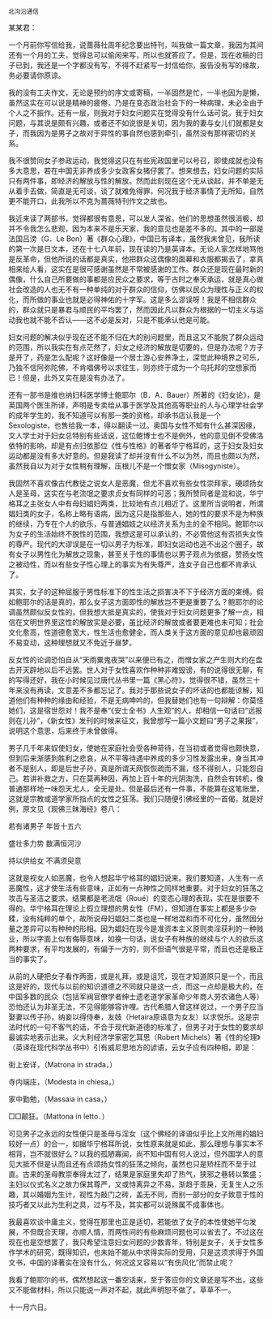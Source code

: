     北沟沿通信 

   某某君：

   一个月前你写信给我，说蔷薇社周年纪念要出特刊，叫我做一篇文章，我因为其间还有一个月的工夫，觉得总可以偷闲来写，所以也就答应了。但是，现在收稿的日子已到，我还是一个字都没有写，不得不赶紧写一封信给你，报告没有写的缘故，务必要请你原谅。

   我的没有工夫作文，无论是预约的序文或寄稿，一半固然是忙，一半也因为是懒，虽然这实在可以说是精神的疲倦，乃是在变态政治社会下的一种病理，未必全由于个人之不振作。还有一层，则我对于妇女问题实在觉得没有什么话可说。我于妇女问题，与其说是颇有兴趣，或者还不如说很是关切，因为我的妻与女儿们就都是女子，而我因为是男子之故对于异性的事自然也感到牵引，虽然没有那样密切的关系。

   我不很赞同女子参政运动，我觉得这只在有些宪政国里可以号召，即使成就也没有多大意思，若在中国无非养成多少女政客女猪仔罢了。想来想去，妇女问题的实际只有两件事，即经济的解放与性的解放。然而此刻现在这个无从谈起，并不单是无从着手去做，简直是无可谈，谈了就难免得罪，何况我于经济事情了无所知，自然更不能开口，此我所以不克为蔷薇特刊作文之故也。

   我近来读了两部书，觉得都很有意思，可以发人深省。他们的思想虽然很消极，却并不令我怎么悲观，因为本来不是乐天家，我的意见也是差不多的。其中的一部是法国吕滂（G．Le Bon）著《群众心理》，中国已有译本，虽然我未曾见，我所读的第一次是日文本，还在十七八年前，现在读的乃是英译本。无论人家怎样地骂他是反革命，但他所说的话都是真实，他把群众这偶像的面幕和衣服都揭去了，拿真相来给人看，这实在是很可感谢虽然是不常被感谢的工作。群众还是现在最时新的偶像，什么自己所要做的事都是应民众之要求，等于古时之奉天承运，就是真心做社会改造的人也无不有一种单纯的对于群众的信仰，仿佛以民众为理性与正义的权化，而所做的事业也就是必得神佑的十字军。这是多么谬误呀！我是不相信群众的，群众就只是暴君与顺民的平均罢了，然而因此凡以群众为根据的一切主义与运动我也就不能不否认——这不必是反对，只是不能承认他是可能。

   妇女问题的解决似乎现在还不能不归在大的别问题里，而且这又不能脱了群众运动的范围，所以我实在有点茫然了，妇女之经济的解放是切要的，但是办法呢？方子是开了，药是怎么配呢？这好像是一个居士游心安养净土，深觉此种境界之可乐，乃独不信阿弥陀佛，不肯唱佛号以求往生，则亦终于成为一个乌托邦的空想家而已！但是，此外又实在是没有办法了。

   还有一部书是维也纳妇科医学博士鲍耶尔（B．A．Bauer）所著的《妇女论》，是英国两个医生所译，声明是专卖给从事于医学及其他高等职业的人与心理学社会学的成年学生的，我不知道可以有那一类的资格，却承书店认我是一个Sexologiste，也售给我一本，得以翻读一过。奥国与女性不知有什么甚深因缘，文人学士对于妇女总特别有些话说，这位鲍博士也不是例外，他的意见倒不受佛洛依特的影响，却是有点归依那位《性与性格》的著者华宁格耳的，这于妇女及妇女运动都是没有多大好意的。但是我读了却并没有什么不以为然，而且也颇以为然，虽然我自以为对于女性稍有理解，压根儿不是一个憎女家（Misogyniste）。

   我固然不喜欢像古代教徒之说女人是恶魔，但尤不喜欢有些女性崇拜家，硬颂扬女人是圣母，这实在与老流氓之要求贞女有同样的可恶；我所赞同者是混和说，华宁格耳之主张女人中有母妇娼妇两类，比较地有点儿相近了。这里所当说明者，所谓娼妇类的女子，名称上略有语病，因为这只是指那些人，她的性的要求不是为种族的继续，乃专在个人的欲乐，与普通娼妓之以经济关系为主的全不相同。鲍耶尔以为女子的生活始终不脱性的范围，我想这是可以承认的，不必管他这有否损失女性的尊严。现代的大谬误是在一切以男子为标准，即妇女运动也逃不出这个圈子，故有女子以男性化为解放之现象，甚至关于性的事情也以男子观点为依据，赞扬女性之被动性，而以有些女子性心理上的事实为有失尊严，连女子自己也都不肯承认了。

   其实，女子的这种屈服于男性标准下的性生活之损害决不下于经济方面的束缚。假如鲍耶尔的话是真的，那么女子这方面即性的解放岂不更是重要了么？鲍耶尔的论调虽然颇似反女性的，但我想大抵是真实的，使我对于妇女问题更多了解一点，相信在文明世界里这性的解放实是必要，虽比经济的解放或者要更难也未可知；社会文化愈高，性道德愈宽大，性生活也愈健全，而人类关于这方面的意见却也最顽固不易变动，这种理想就又不免近于昼梦。

   反女性的论调恐怕自从“天雨粟鬼夜哭”以来便已有之，而憎女家之产生则大约在盘古开天辟地以后不远罢。世人对于女性喜欢作种种非难毁谤，有的说得很无聊，有的写得还好，我在小时候见过唐代丛书里一篇《黑心符》，觉得很不错，虽然三十年来没有再读，文意差不多都忘记了。我对于那些说女子的坏话的也都能谅解，知道他们有种种的缘由和经验，不是无病呻吟的，但我替她们也有一句辩解：你莫怪她们，这是宿世怨对！我不是奉“《安士全书》人生观”的人，却相信一句话曰“远报则在儿孙”，《新女性》发刊的时候来征文，我曾想写一篇小文题曰“男子之果报”，说明这个意思，后来终于未曾做得。

   男子几千年来奴使妇女，使她在家庭社会受各种苛待，在当初或者觉得也颇快意，但到后来渐感到胜利之悲哀，从不平等待遇中养成的多少习性发露出来，身当其冲者不是别人，即是后世子孙，真是所谓天网恢恢疏而不漏，怪不得别人，只能怨自己。若讲补救之方，只在莫再种因，再加上百十年的光阴淘洗，自然会有转机，像普通那样地一味怨天尤人，全无是处。但是最后还有一件事，不能算在这笔账里，这就是宗教或道学家所指点的女性之狂荡。我们只随便引佛经里的一首偈，就是好例，原文见《观佛三昧海经》卷八：

   若有诸男子 年皆十五六

   盛壮多力势 数满恒河沙

   持以供给女 不满须臾意

   这就是视女人如恶魔，也令人想起华宁格耳的娼妇说来。我们要知道，人生有一点恶魔性，这才使生活有些意味，正如有一点神性之同样地重要。对于妇女的狂荡之攻击与圣洁之要求，结果都是老流氓（Roué）的变态心理的表现，实在是很要不得的。华宁格耳在理论上假立理想的男女性（FM），但知道在事实上都是多少杂糅，没有纯粹的单个，故所说母妇娼妇二类也是一样地混和而不可化分，虽然因分量之差异可以有种种的形相。因为娼妇在现今是准资本主义原则卖淫获利的一种贱业，所以字面上似有侮辱意味，如换一句话，说女子有种族的继续与个人的欲乐这两种要求，有平均发展的，有偏于一方的，则不但语气很是平常，而且也还是极正当的事实了。

   从前的人硬把女子看作两面，或是礼拜，或是诅咒，现在才知道原只是一个，而且这是好的，现代与以前的知识道德之不同就只是这一点，而这一点却是极大的，在中国多数的民众（包括军阀官僚学者绅士遗老道学家革命少年商人劳农诸色人等）恐怕还认为非圣无法，不见得能够容许哩。古代希腊人曾这样说过，一个男子应当娶妻以传子孙，纳妾以得侍奉，友妓（Hetaira原语意为女友）以求悦乐。这是宗法时代的一句不客气的话，不合于现代新道德的标准了，但男子对于女性的要求却最诚实地表示出来。义大利经济学家密乞耳思（Robert Michels）著《性的伦理》（英译在现代科学丛书中）引有威尼思地方的谚语，云女子应有四种相，即是：

   街上安详，（Matrona in strada，）

   寺内端庄，（Modesta in chiesa，）

   家中勤勉，（Massaia in casa，）

   □□颠狂。（Mattona in letto．）

   可见男子之永远的女性便只是圣母与淫女（这个佛经的译语似乎比上文所用的娼妇较好一点）的合一，如据华宁格耳所说，女性原来就是如此，那么理想与事实本不相背，岂不就很好么？以我的孤陋寡闻，尚不知中国有何人说过，但外国学人的意见大抵不但是认而且还有点颂扬女性的狂荡之倾向，虽然也只是矫枉而不至于过直。古来的圣母教崇奉得太过了，结果是家庭里失却了热气，狭邪之巷转以繁盛；主妇以仪式名义之故力保其尊严，又或恃离异之不易，渐趋于乖戾，无复生人之乐趣，其以婚姻为生计，视性为敲门之砖，盖无不同，而别一部分的女子致意于性的技巧者又以此为生利之具，过与不及，其实都可以说殊属不成事体也。

   我最喜欢谈中庸主义，觉得在那里也正是适切，若能依了女子的本性使她平匀发展，不但既合天理，亦顺人情，而两性间的有些麻烦问题也可以省去了。不过这在现在也是空想罢了，我只希望注意妇女问题的少数青年，特别是女子，关于女性多作学术的研究，既得知识，也未始不能从中求得实际的受用，只是这须求得于外国文书，中国的译著实在没有什么，何况这又容易以“有伤风化”而禁止呢？

   我看了鲍耶尔的书，偶然想起这一番空话来，至于答应你的文章还是写不出，这些又不能做材料，所以只能说一声对不起，就此声明恕不做了。草草不一。

   十一月六日。

